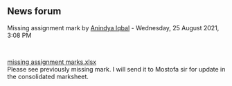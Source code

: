 <h2>News forum</h2><a href="https://moodle.cse.buet.ac.bd/user/view.php?id=10&course=564"></a>
Missing assignment mark
by <a href="https://moodle.cse.buet.ac.bd/user/view.php?id=10&course=564">Anindya Iqbal</a> - Wednesday, 25 August 2021, 3:08 PM


 

<a href="file%5Cmissing%20assignment%20marks.xlsx"></a> <a href="file%5Cmissing%20assignment%20marks.xlsx">missing assignment marks.xlsx</a><br />
Please see previously missing mark. I will send it to Mostofa sir for update in the consolidated marksheet.<br />






